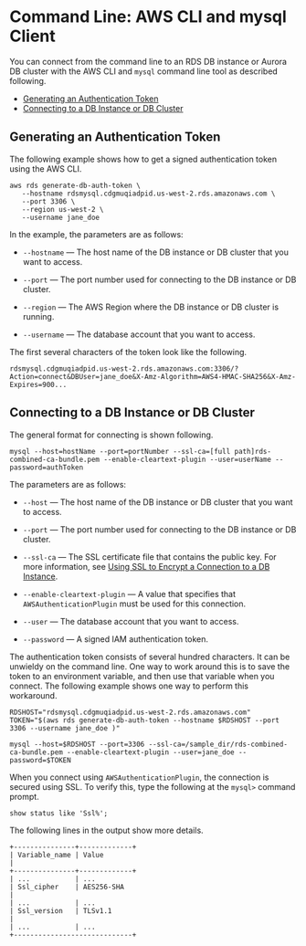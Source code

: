 # Command Line: AWS CLI and mysql Client<a name="UsingWithRDS.IAMDBAuth.Connecting.AWSCLI"></a>

You can connect from the command line to an RDS DB instance or Aurora DB cluster with the AWS CLI and `mysql` command line tool as described following\.


+ [Generating an Authentication Token](#UsingWithRDS.IAMDBAuth.Connecting.AWSCLI.AuthToken)
+ [Connecting to a DB Instance or DB Cluster](#UsingWithRDS.IAMDBAuth.Connecting.AWSCLI.Connect)

## Generating an Authentication Token<a name="UsingWithRDS.IAMDBAuth.Connecting.AWSCLI.AuthToken"></a>

The following example shows how to get a signed authentication token using the AWS CLI\.

```
aws rds generate-db-auth-token \
   --hostname rdsmysql.cdgmuqiadpid.us-west-2.rds.amazonaws.com \
   --port 3306 \
   --region us-west-2 \
   --username jane_doe
```

In the example, the parameters are as follows:

+ `--hostname` — The host name of the DB instance or DB cluster that you want to access\.

+ `--port` — The port number used for connecting to the DB instance or DB cluster\.

+ `--region` — The AWS Region where the DB instance or DB cluster is running\. 

+ `--username` — The database account that you want to access\.

The first several characters of the token look like the following\.

```
rdsmysql.cdgmuqiadpid.us-west-2.rds.amazonaws.com:3306/?Action=connect&DBUser=jane_doe&X-Amz-Algorithm=AWS4-HMAC-SHA256&X-Amz-Expires=900...
```

## Connecting to a DB Instance or DB Cluster<a name="UsingWithRDS.IAMDBAuth.Connecting.AWSCLI.Connect"></a>

The general format for connecting is shown following\.

```
mysql --host=hostName --port=portNumber --ssl-ca=[full path]rds-combined-ca-bundle.pem --enable-cleartext-plugin --user=userName --password=authToken
```

The parameters are as follows:

+ `--host` — The host name of the DB instance or DB cluster that you want to access\.

+ `--port` — The port number used for connecting to the DB instance or DB cluster\.

+ `--ssl-ca` — The SSL certificate file that contains the public key\. For more information, see [Using SSL to Encrypt a Connection to a DB Instance](UsingWithRDS.SSL.md)\.

+ `--enable-cleartext-plugin` — A value that specifies that `AWSAuthenticationPlugin` must be used for this connection\.

+ `--user` — The database account that you want to access\.

+ `--password` — A signed IAM authentication token\.

The authentication token consists of several hundred characters\. It can be unwieldy on the command line\. One way to work around this is to save the token to an environment variable, and then use that variable when you connect\. The following example shows one way to perform this workaround\.

```
RDSHOST="rdsmysql.cdgmuqiadpid.us-west-2.rds.amazonaws.com"
TOKEN="$(aws rds generate-db-auth-token --hostname $RDSHOST --port 3306 --username jane_doe )"

mysql --host=$RDSHOST --port=3306 --ssl-ca=/sample_dir/rds-combined-ca-bundle.pem --enable-cleartext-plugin --user=jane_doe --password=$TOKEN
```

When you connect using `AWSAuthenticationPlugin`, the connection is secured using SSL\. To verify this, type the following at the `mysql>` command prompt\.

```
show status like 'Ssl%';
```

The following lines in the output show more details\.

```
+---------------+-------------+
| Variable_name | Value                                                                                                                                                                                                                                |
+---------------+-------------+
| ...           | ...
| Ssl_cipher    | AES256-SHA                                                                                                                                                                                                                           |
| ...           | ...
| Ssl_version   | TLSv1.1                                                                                                                                                                                                                              |
| ...           | ...
+-----------------------------+
```
